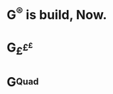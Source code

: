 # G<sup>®</sup> is build, Now.


# G<sub>£<sup>£</sup><sup><sup>£</sup></sup></sub>

# G<sup><sub>Quad</sub></sup>
